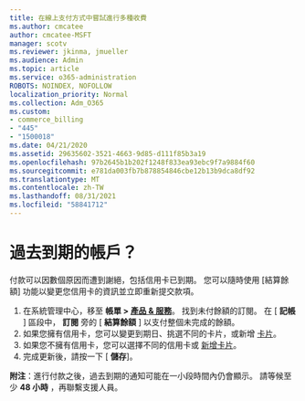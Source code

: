 ```yaml
---
title: 在線上支付方式中嘗試進行多種收費
ms.author: cmcatee
author: cmcatee-MSFT
manager: scotv
ms.reviewer: jkinma, jmueller
ms.audience: Admin
ms.topic: article
ms.service: o365-administration
ROBOTS: NOINDEX, NOFOLLOW
localization_priority: Normal
ms.collection: Adm_O365
ms.custom:
- commerce_billing
- "445"
- "1500018"
ms.date: 04/21/2020
ms.assetid: 29635602-3521-4663-9d85-d111f85b3a19
ms.openlocfilehash: 97b2645b1b202f1248f833ea93ebc9f7a9884f60
ms.sourcegitcommit: e781da003fb7b878854846cbe12b13b9dca8df92
ms.translationtype: MT
ms.contentlocale: zh-TW
ms.lasthandoff: 08/31/2021
ms.locfileid: "58841712"
---
```

# <a name="past-due-account"></a>過去到期的帳戶？

付款可以因數個原因而遭到謝絕，包括信用卡已到期。 您可以隨時使用 [結算餘額] 功能以變更您信用卡的資訊並立即重新提交款項。

1. 在系統管理中心，移至 **帳單 > [產品 & 服務](https://go.microsoft.com/fwlink/p/?linkid=842054)**。
找到未付餘額的訂閱。 在 [ **記帳** ] 區段中， **訂閱** 旁的 [ **結算餘額** ] 以支付整個未完成的餘額。
2. 如果您擁有信用卡，您可以變更到期日、挑選不同的卡片，或新增 [卡片](https://docs.microsoft.com/microsoft-365/commerce/billing-and-payments/manage-payment-methods)。
3. 如果您不擁有信用卡，您可以選擇不同的信用卡或 [新增卡片](https://docs.microsoft.com/microsoft-365/commerce/billing-and-payments/manage-payment-methods)。
4. 完成更新後，請按一下 [ **儲存**]。

**附注**：進行付款之後，過去到期的通知可能在一小段時間內仍會顯示。 請等候至少 **48 小時** ，再聯繫支援人員。
